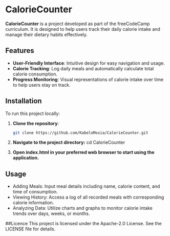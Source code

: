 # CalorieCounter

**CalorieCounter** is a project developed as part of the freeCodeCamp curriculum. It is designed to help users track their daily calorie intake and manage their dietary habits effectively.

## Features

- **User-Friendly Interface**: Intuitive design for easy navigation and usage.
- **Calorie Tracking**: Log daily meals and automatically calculate total calorie consumption.
- **Progress Monitoring**: Visual representations of calorie intake over time to help users stay on track.

## Installation

To run this project locally:

1. **Clone the repository**:

   ```bash
   git clone https://github.com/KabeloMosia/CalorieCounter.git
2. **Navigate to the project directory:**
   cd CalorieCounter

3. **Open index.html in your preferred web browser to start using the application.**

## Usage
- Adding Meals: Input meal details including name, calorie content, and time of consumption.
- Viewing History: Access a log of all recorded meals with corresponding calorie information.
- Analyzing Data: Utilize charts and graphs to monitor calorie intake trends over days, weeks, or months.

##Licence
This project is licensed under the Apache-2.0 License. See the LICENSE file for details.
